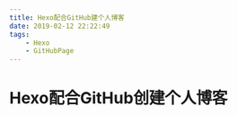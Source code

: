 ```yaml
---
title: Hexo配合GitHub建个人博客
date: 2019-02-12 22:22:49
tags: 
    - Hexo
    - GitHubPage
---
```


# Hexo配合GitHub创建个人博客
